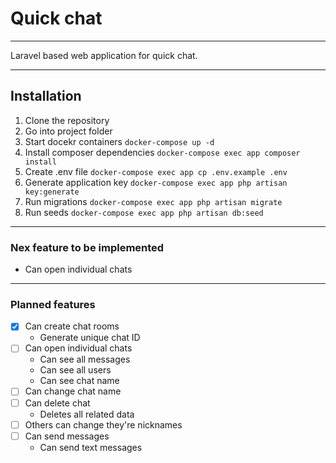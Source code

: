     
# Quick chat

---

Laravel based web application for quick chat.

---

## Installation

1. Clone the repository
2. Go into project folder
3. Start docekr containers `docker-compose up -d`
4. Install composer dependencies `docker-compose exec app composer install`
5. Create .env file `docker-compose exec app cp .env.example .env`
6. Generate application key `docker-compose exec app php artisan key:generate`
7. Run migrations `docker-compose exec app php artisan migrate`
8. Run seeds `docker-compose exec app php artisan db:seed`

---

### Nex feature to be implemented

- Can open individual chats

---

### Planned features

- [x] Can create chat rooms
  - Generate unique chat ID
- [ ] Can open individual chats
  - Can see all messages
  - Can see all users
  - Can see chat name
- [ ] Can change chat name
- [ ] Can delete chat
  - Deletes all related data
- [ ] Others can change they're nicknames
- [ ] Can send messages
  - Can send text messages

